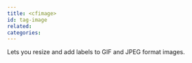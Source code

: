 ```yaml
---
title: <cfimage>
id: tag-image
related:
categories:
---
```


Lets you resize and add labels to GIF and JPEG format images.